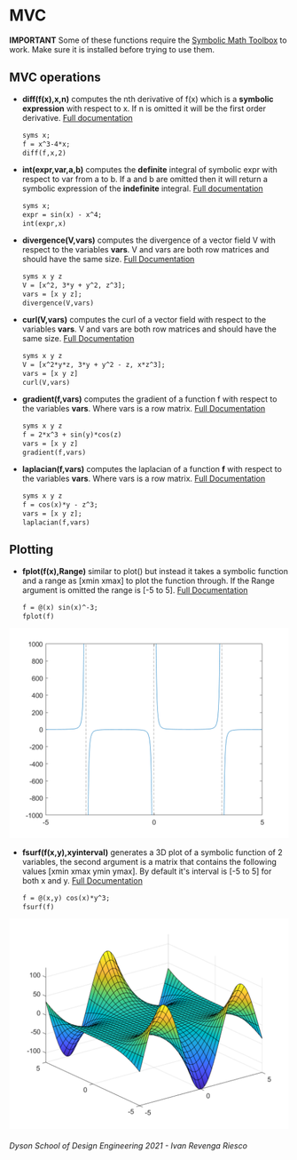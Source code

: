 # MVC

**IMPORTANT** Some of these functions require the [Symbolic Math Toolbox](https://uk.mathworks.com/products/symbolic.html) to work. Make sure it is installed before trying to use them.

## MVC operations
- **diff(f(x),x,n)** computes the nth derivative of f(x) which is a **symbolic expression** with respect to x. If n is omitted it will be the first order derivative. [Full documentation](https://uk.mathworks.com/help/symbolic/diff.html)

    ```matlab:Code
    syms x;
    f = x^3-4*x;
    diff(f,x,2)
    ```
- **int(expr,var,a,b)** computes the **definite** integral of symbolic expr with respect to var from a to b. If a and b are omitted then it will return a symbolic expression of the **indefinite** integral. [Full documentation](https://uk.mathworks.com/help/symbolic/sym.int.html)

    ```matlab:Code
    syms x;
    expr = sin(x) - x^4;
    int(expr,x)
    ```

- **divergence(V,vars)** computes the divergence of a vector field V with respect to the variables **vars**. V and vars are both row matrices and should have the same size. [Full Documentation](https://uk.mathworks.com/help/matlab/ref/divergence.html)
    ```matlab:Code
    syms x y z
    V = [x^2, 3*y + y^2, z^3];
    vars = [x y z];
    divergence(V,vars)
    ```
- **curl(V,vars)** computes the curl of a vector field with respect to the variables **vars**. V and vars are both row matrices and should have the same size. [Full Documentation](https://uk.mathworks.com/help/symbolic/curl.html)
    ```matlab:Code
    syms x y z
    V = [x^2*y*z, 3*y + y^2 - z, x*z^3];
    vars = [x y z]
    curl(V,vars)
    ```
- **gradient(f,vars)** computes the gradient of a function f with respect to the variables **vars**. Where vars is a row matrix. [Full Documentation](https://uk.mathworks.com/help/symbolic/gradient.html)
    ```matlab:Code
    syms x y z
    f = 2*x^3 + sin(y)*cos(z)
    vars = [x y z]
    gradient(f,vars)
    ```
- **laplacian(f,vars)** computes the laplacian of a function **f** with respect to the variables **vars**. Where vars is a row matrix. [Full Documentation](https://uk.mathworks.com/help/symbolic/sym.laplacian.html)
    ```matlab:Code
    syms x y z
    f = cos(x)*y - z^3;
    vars = [x y z];
    laplacian(f,vars)
    ```

## Plotting

- **fplot(f(x),Range)** similar to plot() but instead it takes a symbolic function and a range as [xmin xmax] to plot the function through. If the Range argument is omitted the range is [-5 to 5]. [Full Documentation](https://uk.mathworks.com/help/matlab/ref/fplot.html) 
    ```matlab:Code
    f = @(x) sin(x)^-3;
    fplot(f)
    ```
![fplot](images/fplot.png)
- **fsurf(f(x,y),xyinterval)** generates a 3D plot of a symbolic function of 2 variables, the second argument is a matrix that contains the following values [xmin xmax ymin ymax]. By default it's interval is [-5 to 5] for both x and y. [Full Documentation](https://uk.mathworks.com/help/matlab/ref/fsurf.html)
    ```matlab:Code
    f = @(x,y) cos(x)*y^3;
    fsurf(f)
    ```
![surf](images/fsurf.png)

###### Dyson School of Design Engineering 2021 - Ivan Revenga Riesco